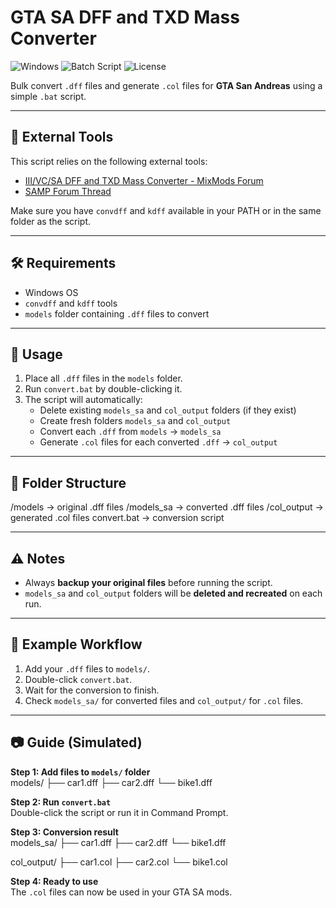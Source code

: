 # GTA SA DFF and TXD Mass Converter

![Windows](https://img.shields.io/badge/Platform-Windows-blue)
![Batch Script](https://img.shields.io/badge/Script-.bat-orange)
![License](https://img.shields.io/badge/License-MIT-lightgrey)

Bulk convert `.dff` files and generate `.col` files for **GTA San Andreas** using a simple `.bat` script.

---

## 🔗 External Tools

This script relies on the following external tools:

- [III/VC/SA DFF and TXD Mass Converter - MixMods Forum](https://forum.mixmods.com.br/f50-utilidades/t7087-iii-vc-sa-dff-and-txd-mass-converter)
- [SAMP Forum Thread](https://sampforum.blast.hk/showthread.php?tid=644075)

Make sure you have `convdff` and `kdff` available in your PATH or in the same folder as the script.

---

## 🛠 Requirements

- Windows OS
- `convdff` and `kdff` tools
- `models` folder containing `.dff` files to convert

---

## 🚀 Usage

1. Place all `.dff` files in the `models` folder.
2. Run `convert.bat` by double-clicking it.
3. The script will automatically:
   - Delete existing `models_sa` and `col_output` folders (if they exist)
   - Create fresh folders `models_sa` and `col_output`
   - Convert each `.dff` from `models` → `models_sa`
   - Generate `.col` files for each converted `.dff` → `col_output`

---

## 📁 Folder Structure
/models -> original .dff files
/models_sa -> converted .dff files
/col_output -> generated .col files
convert.bat -> conversion script


---

## ⚠️ Notes

- Always **backup your original files** before running the script.
- `models_sa` and `col_output` folders will be **deleted and recreated** on each run.

---

## 🎯 Example Workflow

1. Add your `.dff` files to `models/`.
2. Double-click `convert.bat`.
3. Wait for the conversion to finish.
4. Check `models_sa/` for converted files and `col_output/` for `.col` files.

---

## 📷 Guide (Simulated)

**Step 1: Add files to `models/` folder**  
models/
├── car1.dff
├── car2.dff
└── bike1.dff

**Step 2: Run `convert.bat`**  
Double-click the script or run it in Command Prompt.

**Step 3: Conversion result**  
models_sa/
├── car1.dff
├── car2.dff
└── bike1.dff

col_output/
├── car1.col
├── car2.col
└── bike1.col


**Step 4: Ready to use**  
The `.col` files can now be used in your GTA SA mods.

